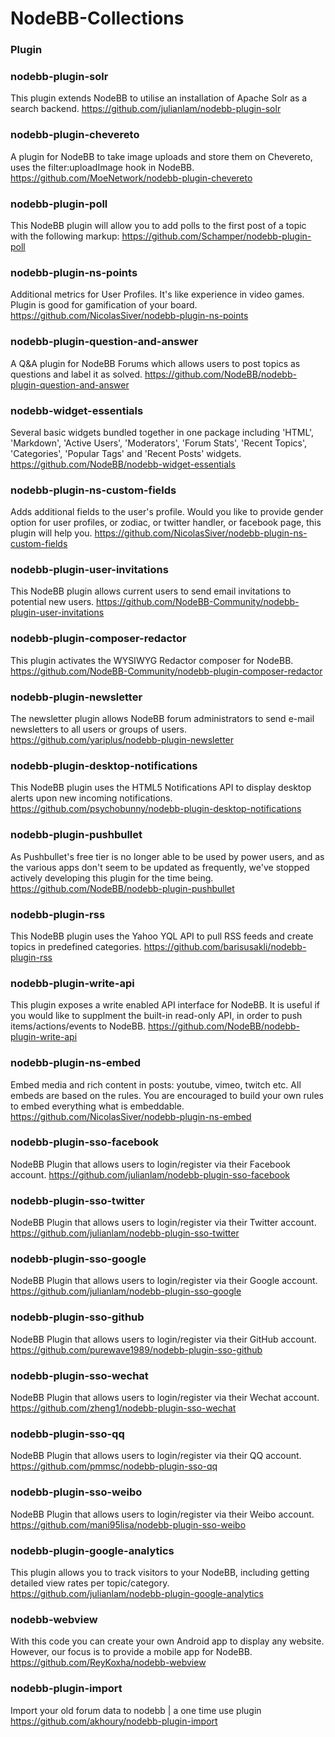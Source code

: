 # NodeBB-Collections

### Plugin

### nodebb-plugin-solr
This plugin extends NodeBB to utilise an installation of Apache Solr as a search backend.
https://github.com/julianlam/nodebb-plugin-solr

### nodebb-plugin-chevereto
A plugin for NodeBB to take image uploads and store them on Chevereto, uses the filter:uploadImage hook in NodeBB.
https://github.com/MoeNetwork/nodebb-plugin-chevereto

### nodebb-plugin-poll
This NodeBB plugin will allow you to add polls to the first post of a topic with the following markup:
https://github.com/Schamper/nodebb-plugin-poll

### nodebb-plugin-ns-points
Additional metrics for User Profiles. It's like experience in video games. Plugin is good for gamification of your board.
https://github.com/NicolasSiver/nodebb-plugin-ns-points

### nodebb-plugin-question-and-answer
A Q&A plugin for NodeBB Forums which allows users to post topics as questions and label it as solved.
https://github.com/NodeBB/nodebb-plugin-question-and-answer

### nodebb-widget-essentials
Several basic widgets bundled together in one package including 'HTML', 'Markdown', 'Active Users', 'Moderators', 'Forum Stats', 'Recent Topics', 'Categories', 'Popular Tags' and 'Recent Posts' widgets.
https://github.com/NodeBB/nodebb-widget-essentials

### nodebb-plugin-ns-custom-fields
Adds additional fields to the user's profile. Would you like to provide gender option for user profiles, or zodiac, or twitter handler, or facebook page, this plugin will help you.
https://github.com/NicolasSiver/nodebb-plugin-ns-custom-fields

### nodebb-plugin-user-invitations
This NodeBB plugin allows current users to send email invitations to potential new users.
https://github.com/NodeBB-Community/nodebb-plugin-user-invitations

### nodebb-plugin-composer-redactor
This plugin activates the WYSIWYG Redactor composer for NodeBB.
https://github.com/NodeBB-Community/nodebb-plugin-composer-redactor

### nodebb-plugin-newsletter
The newsletter plugin allows NodeBB forum administrators to send e-mail newsletters to all users or groups of users.
https://github.com/yariplus/nodebb-plugin-newsletter

### nodebb-plugin-desktop-notifications
This NodeBB plugin uses the HTML5 Notifications API to display desktop alerts upon new incoming notifications.
https://github.com/psychobunny/nodebb-plugin-desktop-notifications

### nodebb-plugin-pushbullet
As Pushbullet's free tier is no longer able to be used by power users, and as the various apps don't seem to be updated as frequently, we've stopped actively developing this plugin for the time being.
https://github.com/NodeBB/nodebb-plugin-pushbullet

### nodebb-plugin-rss
This NodeBB plugin uses the Yahoo YQL API to pull RSS feeds and create topics in predefined categories.
https://github.com/barisusakli/nodebb-plugin-rss

### nodebb-plugin-write-api
This plugin exposes a write enabled API interface for NodeBB. It is useful if you would like to supplment the built-in read-only API, in order to push items/actions/events to NodeBB.
https://github.com/NodeBB/nodebb-plugin-write-api

### nodebb-plugin-ns-embed
Embed media and rich content in posts: youtube, vimeo, twitch etc. All embeds are based on the rules. You are encouraged to build your own rules to embed everything what is embeddable.
https://github.com/NicolasSiver/nodebb-plugin-ns-embed

### nodebb-plugin-sso-facebook
NodeBB Plugin that allows users to login/register via their Facebook account.
https://github.com/julianlam/nodebb-plugin-sso-facebook

### nodebb-plugin-sso-twitter
NodeBB Plugin that allows users to login/register via their Twitter account.
https://github.com/julianlam/nodebb-plugin-sso-twitter

### nodebb-plugin-sso-google
NodeBB Plugin that allows users to login/register via their Google account.
https://github.com/julianlam/nodebb-plugin-sso-google

### nodebb-plugin-sso-github
NodeBB Plugin that allows users to login/register via their GitHub account.
https://github.com/purewave1989/nodebb-plugin-sso-github

### nodebb-plugin-sso-wechat
NodeBB Plugin that allows users to login/register via their Wechat account.
https://github.com/zheng1/nodebb-plugin-sso-wechat

### nodebb-plugin-sso-qq
NodeBB Plugin that allows users to login/register via their QQ account.
https://github.com/pmmsc/nodebb-plugin-sso-qq

### nodebb-plugin-sso-weibo
NodeBB Plugin that allows users to login/register via their Weibo account.
https://github.com/mani95lisa/nodebb-plugin-sso-weibo

### nodebb-plugin-google-analytics
This plugin allows you to track visitors to your NodeBB, including getting detailed view rates per topic/category.
https://github.com/julianlam/nodebb-plugin-google-analytics

### nodebb-webview
With this code you can create your own Android app to display any website. However, our focus is to provide a mobile app for NodeBB.
https://github.com/ReyKoxha/nodebb-webview

### nodebb-plugin-import
Import your old forum data to nodebb | a one time use plugin
https://github.com/akhoury/nodebb-plugin-import

